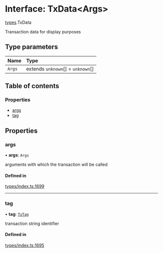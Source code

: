 # Interface: TxData<Args\>

[types](../wiki/types).TxData

Transaction data for display purposes

## Type parameters

| Name | Type |
| :------ | :------ |
| `Args` | extends `unknown`[] = `unknown`[] |

## Table of contents

### Properties

- [args](../wiki/types.TxData#args)
- [tag](../wiki/types.TxData#tag)

## Properties

### args

• **args**: `Args`

arguments with which the transaction will be called

#### Defined in

[types/index.ts:1699](https://github.com/PolymeshAssociation/polymesh-sdk/blob/079537ad/src/types/index.ts#L1699)

___

### tag

• **tag**: [`TxTag`](../wiki/generated.types#txtag)

transaction string identifier

#### Defined in

[types/index.ts:1695](https://github.com/PolymeshAssociation/polymesh-sdk/blob/079537ad/src/types/index.ts#L1695)
